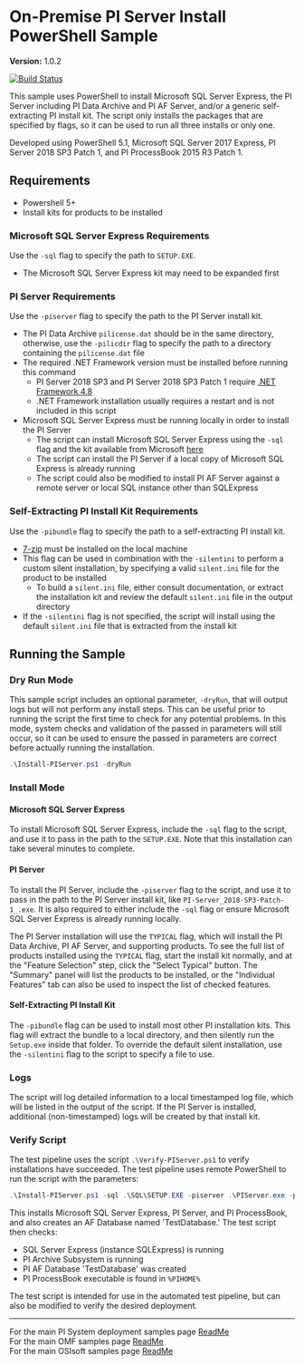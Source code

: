 # On-Premise PI Server Install PowerShell Sample

**Version:** 1.0.2

[![Build Status](https://dev.azure.com/osieng/engineering/_apis/build/status/product-readiness/PI-System/osisoft.sample-pi_core-deployment_on_prem-powershell?repoName=osisoft%2Fsample-pi_core-deployment_on_prem-powershell&branchName=main)](https://dev.azure.com/osieng/engineering/_build/latest?definitionId=3087&repoName=osisoft%2Fsample-pi_core-deployment_on_prem-powershell&branchName=main)

This sample uses PowerShell to install Microsoft SQL Server Express, the PI Server including PI Data Archive and PI AF Server, and/or a generic self-extracting PI install kit. The script only installs the packages that are specified by flags, so it can be used to run all three installs or only one.

Developed using PowerShell 5.1, Microsoft SQL Server 2017 Express, PI Server 2018 SP3 Patch 1, and PI ProcessBook 2015 R3 Patch 1.

## Requirements

- Powershell 5+
- Install kits for products to be installed

### Microsoft SQL Server Express Requirements

Use the `-sql` flag to specify the path to `SETUP.EXE`.

- The Microsoft SQL Server Express kit may need to be expanded first

### PI Server Requirements

Use the `-piserver` flag to specify the path to the PI Server install kit.

- The PI Data Archive `pilicense.dat` should be in the same directory, otherwise, use the `-pilicdir` flag to specify the path to a directory containing the `pilicense.dat` file
- The required .NET Framework version must be installed before running this command
  - PI Server 2018 SP3 and PI Server 2018 SP3 Patch 1 require [.NET Framework 4.8](https://dotnet.microsoft.com/download/dotnet-framework/net48)
  - .NET Framework installation usually requires a restart and is not included in this script
- Microsoft SQL Server Express must be running locally in order to install the PI Server
  - The script can install Microsoft SQL Server Express using the `-sql` flag and the kit available from Microsoft [here](https://www.microsoft.com/en-us/sql-server/sql-server-downloads)
  - The script can install the PI Server if a local copy of Microsoft SQL Express is already running
  - The script could also be modified to install PI AF Server against a remote server or local SQL instance other than SQLExpress

### Self-Extracting PI Install Kit Requirements

Use the `-pibundle` flag to specify the path to a self-extracting PI install kit.

- [7-zip](https://www.7-zip.org/) must be installed on the local machine
- This flag can be used in combination with the `-silentini` to perform a custom silent installation, by specifying a valid `silent.ini` file for the product to be installed
  - To build a `silent.ini` file, either consult documentation, or extract the installation kit and review the default `silent.ini` file in the output directory
- If the `-silentini` flag is not specified, the script will install using the default `silent.ini` file that is extracted from the install kit

## Running the Sample

### Dry Run Mode

This sample script includes an optional parameter, `-dryRun`, that will output logs but will not perform any install steps. This can be useful prior to running the script the first time to check for any potential problems. In this mode, system checks and validation of the passed in parameters will still occur, so it can be used to ensure the passed in parameters are correct before actually running the installation.

```PowerShell
.\Install-PIServer.ps1 -dryRun
```

### Install Mode

#### Microsoft SQL Server Express

To install Microsoft SQL Server Express, include the `-sql` flag to the script, and use it to pass in the path to the `SETUP.EXE`. Note that this installation can take several minutes to complete.

#### PI Server

To install the PI Server, include the `-piserver` flag to the script, and use it to pass in the path to the PI Server install kit, like `PI-Server_2018-SP3-Patch-1_.exe`. It is also required to either include the `-sql` flag or ensure Microsoft SQL Server Express is already running locally.

The PI Server installation will use the `TYPICAL` flag, which will install the PI Data Archive, PI AF Server, and supporting products. To see the full list of products installed using the `TYPICAL` flag, start the install kit normally, and at the "Feature Selection" step, click the "Select Typical" button. The "Summary" panel will list the products to be installed, or the "Individual Features" tab can also be used to inspect the list of checked features.

#### Self-Extracting PI Install Kit

The `-pibundle` flag can be used to install most other PI installation kits. This flag will extract the bundle to a local directory, and then silently run the `Setup.exe` inside that folder. To override the default silent installation, use the `-silentini` flag to the script to specify a file to use.

### Logs

The script will log detailed information to a local timestamped log file, which will be listed in the output of the script. If the PI Server is installed, additional (non-timestamped) logs will be created by that install kit.

### Verify Script

The test pipeline uses the script `.\Verify-PIServer.ps1` to verify installations have succeeded. The test pipeline uses remote PowerShell to run the script with the parameters:

```PowerShell
.\Install-PIServer.ps1 -sql .\SQL\SETUP.EXE -piserver .\PIServer.exe -pilicdir C:\Test -afdatabase TestDatabase -pibundle .\PIProcessBook.exe -remote
```

This installs Microsoft SQL Server Express, PI Server, and PI ProcessBook, and also creates an AF Database named 'TestDatabase.' The test script then checks:

- SQL Server Express (instance SQLExpress) is running
- PI Archive Subsystem is running
- PI AF Database 'TestDatabase' was created
- PI ProcessBook executable is found in `%PIHOME%`

The test script is intended for use in the automated test pipeline, but can also be modified to verify the desired deployment.

---

For the main PI System deployment samples page [ReadMe](https://github.com/osisoft/OSI-Samples-PI-System/tree/main/docs/PI-Core-Deployment-Docs)  
For the main OMF samples page [ReadMe](https://github.com/osisoft/OSI-Samples-OMF)  
For the main OSIsoft samples page [ReadMe](https://github.com/osisoft/OSI-Samples)
